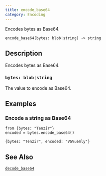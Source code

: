 ```yaml
---
title: encode_base64
category: Encoding
---
```


Encodes bytes as Base64.

```tql
encode_base64(bytes: blob|string) -> string
```

## Description

Encodes bytes as Base64.

### `bytes: blob|string`

The value to encode as Base64.

## Examples

### Encode a string as Base64

```tql
from {bytes: "Tenzir"}
encoded = bytes.encode_base64()
```

```tql
{bytes: "Tenzir", encoded: "VGVuemly"}
```

## See Also

[`decode_base64`](/reference/functions/decode_base64)
